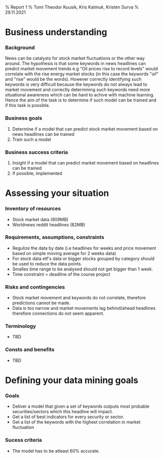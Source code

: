 % Report 1
% Tomi Theodor Kuusik, Kris Katmuk, Kristen Surva
% 29.11.2021

# Business understanding
### Background
News can be catalysts for stock market fluctuations or the other way around. The hypothesis is that some keywords in news headlines can
predict market movement trends e.g "Oil prices rise to record levels" would correlate with the rise energy market stocks (in this case the keywords "oil" and "rise" would be the words). However correctly identifying such keywords is very difficult because the keywords do not always lead to market movement and correctly determining such keywords need more situational awareness which can be hard to achive with machine learning. Hence the aim of the task is to determine if such model can be trained and if this task is possible.

### Business goals
1. Determine if a model that can predict stock market movement based on news headlines can be trained
2. Train such a model

### Business success criteria
1. Insight if a model that can predict market movement based on headlines can be trained
2. If possible, implemented

# Assessing your situation
### Inventory of resources
- Stock market data (809MB)
- Worldnews reddit headlines (82MB)

### Requirements, assumptions, constraints
- Regulize the data by date (i.e headlines for weeks and price movement based on simple moving average for 2 weeks data)
- For stock data etf's data or bigger stocks grouped by category should be used to reduce the data points.
- Smalles time range to be analysed should not get bigger than 1 week.
- Time constraint = deadline of the course project

### Risks and contingencies
- Stock market movement and keywords do not correlate, therefore predictions cannot be made.
- Data is too narrow and market movements lag behind/ahead headlines therefore connections do not seem apparent.

### Terminology
- TBD

### Consts and benefits
- TBD

# Defining your data mining goals
### Goals
- Deliver a model that given a set of keywords outputs most probable securities/sectors which this headline will impact.
- Get a list of best indicators for every security or sector.
- Get a list of the keywords with the highest correlation in market fluctuation

### Sucess criteria
- The model has to be atleast 60% accurate.
